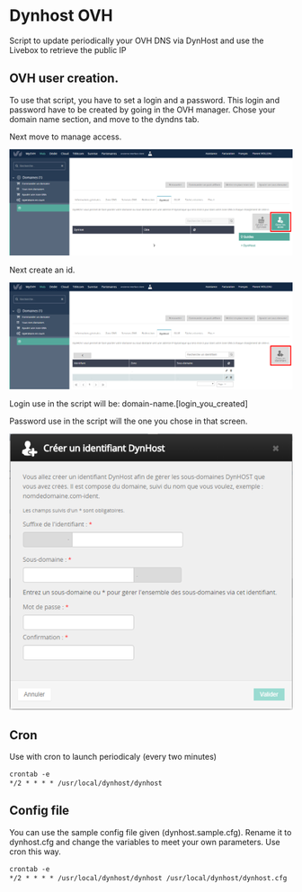 # Dynhost OVH

Script to update periodically your OVH DNS via DynHost and use the Livebox to retrieve the public IP

## OVH user creation.

To use that script, you have to set a login and a password. This login and password have to be created by going in the OVH manager. Chose your domain name section, and move to the dyndns tab.

Next move to manage access.

![ovh-1](https://raw.githubusercontent.com/floviolleau/dynhost-ovh-livebox/master/docs/images/ovh-1.png)

Next create an id.

![ovh-2](https://raw.githubusercontent.com/floviolleau/dynhost-ovh-livebox/master/docs/images/ovh-2.png)

Login use in the script will be: domain-name.[login_you_created]

Password use in the script will the one you chose in that screen.

![ovh-3](https://raw.githubusercontent.com/floviolleau/dynhost-ovh-livebox/master/docs/images/ovh-3.png)

## Cron

Use with cron to launch periodicaly (every two minutes)

```
crontab -e
*/2 * * * * /usr/local/dynhost/dynhost
```

## Config file

You can use the sample config file given (dynhost.sample.cfg). Rename it to dynhost.cfg and change the variables to meet your own parameters. Use cron this way.

```
crontab -e
*/2 * * * * /usr/local/dynhost/dynhost /usr/local/dynhost/dynhost.cfg
```
